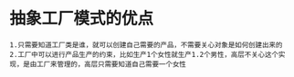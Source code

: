 # 抽象工厂模式的优点
    1.只需要知道工厂类是谁，就可以创建自己需要的产品，不需要关心对象是如何创建出来的
    2.工厂中可以进行产品生产的约束，比如生产1个女性就生产1.2个男性，高层不关心这个实现，是由工厂来管理的，高层只需要知道自己需要一个女性

